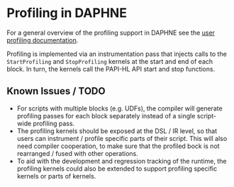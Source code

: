 <!--
Copyright 2023 The DAPHNE Consortium

Licensed under the Apache License, Version 2.0 (the "License");
you may not use this file except in compliance with the License.
You may obtain a copy of the License at

    http://www.apache.org/licenses/LICENSE-2.0

Unless required by applicable law or agreed to in writing, software
distributed under the License is distributed on an "AS IS" BASIS,
WITHOUT WARRANTIES OR CONDITIONS OF ANY KIND, either express or implied.
See the License for the specific language governing permissions and
limitations under the License.
-->

# Profiling in DAPHNE

For a general overview of the profiling support in DAPHNE see the [user
profiling documentation](/doc/Profiling.md).

Profiling is implemented via an instrumentation pass that injects calls to the
```StartProfiling``` and ```StopProfiling``` kernels at the start and end of
each block. In turn, the kernels call the PAPI-HL API start and stop functions.

## Known Issues / TODO

* For scripts with multiple blocks (e.g. UDFs), the compiler will generate
  profiling passes for each block separately instead of a single script-wide
  profiling pass.
* The profiling kernels should be exposed at the DSL / IR level, so that users
  can instrument / profile specific parts of their script. This will also need
  compiler cooperation, to make sure that the profiled bock is not rearranged /
  fused with other operations.
* To aid with the development and regression tracking of the runtime, the
  profiling kernels could also be extended to support profiling specific
  kernels or parts of kernels.
